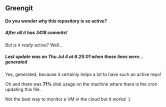 ## Greengit

#### Do you wonder why this repository is so active?

##### After all it has 3418 commits!

But is it *really* active? Well...

##### Last update was on Thu Jul 4 at 6:25:01 when those lines were... generated

Yes, generated, because it certainly helps a lot to have such an active repo!

Oh and there was **71%** disk usage on the machine
where there is the cron updating this file.

Not the best way to monitor a VM in the cloud but it works! :)
